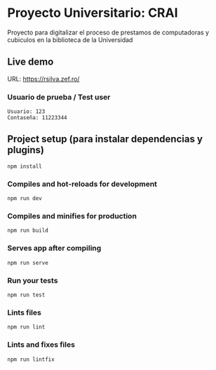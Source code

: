# Proyecto Universitario: CRAI
Proyecto para digitalizar el proceso de prestamos de computadoras y cubiculos en la biblioteca de la Universidad

## Live demo

URL: https://rsilva.zef.ro/

### Usuario de prueba / Test user
```
Usuario: 123
Contaseña: 11223344
```


## Project setup (para instalar dependencias y plugins)
```
npm install
```

### Compiles and hot-reloads for development
```
npm run dev
```

### Compiles and minifies for production
```
npm run build
```

### Serves app after compiling
```
npm run serve
```

### Run your tests
```
npm run test
```

### Lints files
```
npm run lint
```

### Lints and fixes files
```
npm run lintfix
```